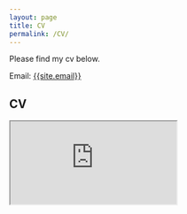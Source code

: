 ```yaml
---
layout: page
title: CV
permalink: /CV/
---
```

<p>
Please find my cv below.
</p>

Email: <a href="mailto:{{site.email}}?Subject=From Blog Site:">{{site.email}}</a>

## CV
<iframe src="https://drive.google.com/file/d/1RkZglF9IHraLPkmSeWNABwcyqOdimBfO/view?usp=sharing
"></iframe>
